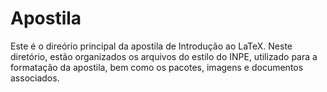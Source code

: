 # Apostila

Este é o direório principal da apostila de Introdução ao LaTeX. Neste diretório, estão organizados os arquivos do estilo do INPE, utilizado para a formatação da apostila, bem como os pacotes, imagens e documentos associados.
